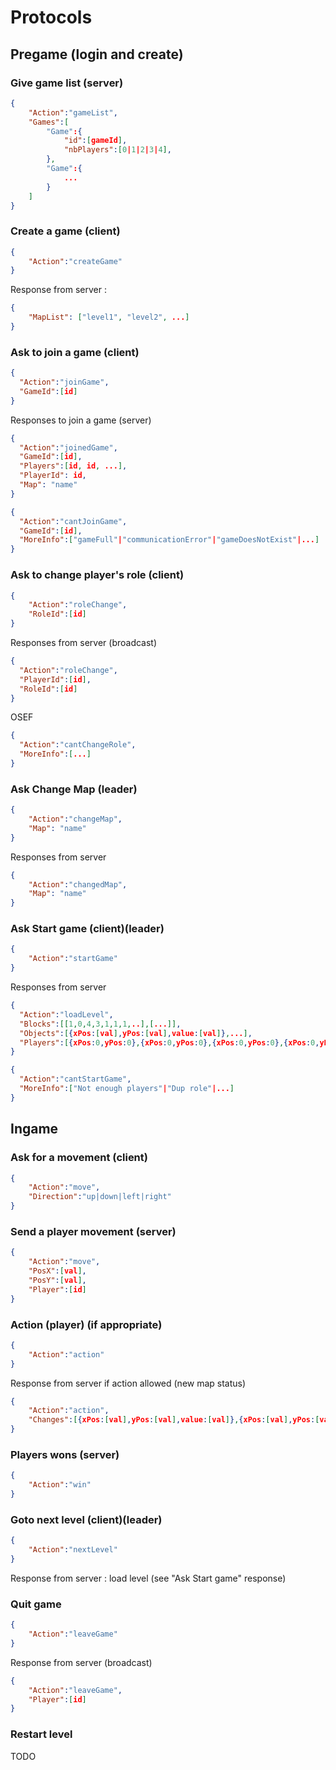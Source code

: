# Protocols

## Pregame (login and create)

### Give game list (server)
```JSON
{
    "Action":"gameList",
    "Games":[
        "Game":{
            "id":[gameId],
            "nbPlayers":[0|1|2|3|4],
        },
        "Game":{
            ...
        }
    ]
}
```

### Create a game (client)
```JSON
{
    "Action":"createGame"
}
```
Response from server :
```JSON
{
    "MapList": ["level1", "level2", ...]
}
```


### Ask to join a game (client)
```JSON
{
  "Action":"joinGame",
  "GameId":[id]
}
```
Responses to join a game (server)
```JSON
{
  "Action":"joinedGame",
  "GameId":[id],
  "Players":[id, id, ...],
  "PlayerId": id,
  "Map": "name"
}
```
```JSON
{
  "Action":"cantJoinGame",
  "GameId":[id],
  "MoreInfo":["gameFull"|"communicationError"|"gameDoesNotExist"|...]
}
```

### Ask to change player's role (client)

```JSON
{
    "Action":"roleChange",
    "RoleId":[id]
}
```

Responses from server (broadcast)
```JSON
{
  "Action":"roleChange",
  "PlayerId":[id],
  "RoleId":[id]
}
```
OSEF
```JSON
{
  "Action":"cantChangeRole",
  "MoreInfo":[...]
}
```

### Ask Change Map (leader)
```JSON
{
    "Action":"changeMap",
    "Map": "name"
}
```
Responses from server
```JSON
{
    "Action":"changedMap",
    "Map": "name"
}
```

### Ask Start game (client)(leader)

```JSON
{
    "Action":"startGame"
}
```

Responses from server
```JSON
{
  "Action":"loadLevel",
  "Blocks":[[1,0,4,3,1,1,1,..],[...]],
  "Objects":[{xPos:[val],yPos:[val],value:[val]},...],
  "Players":[{xPos:0,yPos:0},{xPos:0,yPos:0},{xPos:0,yPos:0},{xPos:0,yPos:0}]
}
```

```JSON
{
  "Action":"cantStartGame",
  "MoreInfo":["Not enough players"|"Dup role"|...]
}
```

## Ingame

### Ask for a movement (client)

```JSON
{
    "Action":"move",
    "Direction":"up|down|left|right"
}
```

### Send a player movement (server)

```JSON
{
    "Action":"move",
    "PosX":[val],
    "PosY":[val],
    "Player":[id]
}
```

### Action (player) (if appropriate)

```JSON
{
    "Action":"action"
}
```

Response from server if action allowed (new map status)

```JSON
{
    "Action":"action",
    "Changes":[{xPos:[val],yPos:[val],value:[val]},{xPos:[val],yPos:[val],value:[val]}]
}
```

### Players wons (server)

```JSON
{
    "Action":"win"
}
```

### Goto next level (client)(leader)

```JSON
{
    "Action":"nextLevel"
}
```

Response from server : load level (see "Ask Start game" response)

### Quit game

```json
{
    "Action":"leaveGame"
}
```

Response from server (broadcast)
```json
{
    "Action":"leaveGame",
    "Player":[id]
}
```
### Restart level

TODO
